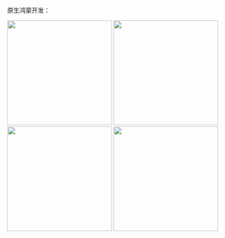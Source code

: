 原生鸿蒙开发：

<img src='https://github.com/user-attachments/assets/3db6abd4-d86e-4951-85bc-bb09449fdfef' width="240" />
<img src='https://github.com/user-attachments/assets/83c08da5-8b65-4f2f-98e4-64aa208b653f' width="240" />
<img src='https://github.com/user-attachments/assets/e6657eaa-d06c-4972-a3a2-b7379b0c8ce9' width="240" />
<img src='https://github.com/user-attachments/assets/ae915e73-d6df-4843-9fd4-0dad399e469a' width="240" />



